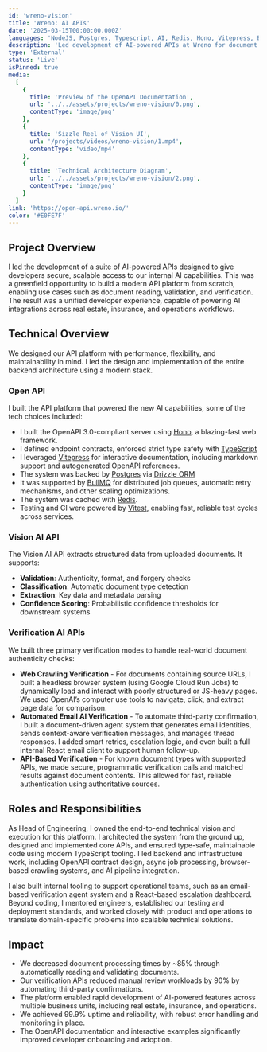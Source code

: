 ```yaml
---
id: 'wreno-vision'
title: 'Wreno: AI APIs'
date: '2025-03-15T00:00:00.000Z'
languages: 'NodeJS, Postgres, Typescript, AI, Redis, Hono, Vitepress, BullMQ'
description: 'Led development of AI-powered APIs at Wreno for document reading and verification. Built a scalable, type-safe platform that cut manual reviews by 90% and achieved 99.9% uptime across services.'
type: 'External'
status: 'Live'
isPinned: true
media:
  [
    {
      title: 'Preview of the OpenAPI Documentation',
      url: '../../assets/projects/wreno-vision/0.png',
      contentType: 'image/png'
    },
    {
      title: 'Sizzle Reel of Vision UI',
      url: '/projects/videos/wreno-vision/1.mp4',
      contentType: 'video/mp4'
    },
    {
      title: 'Technical Architecture Diagram',
      url: '../../assets/projects/wreno-vision/2.png',
      contentType: 'image/png'
    }
  ]
link: 'https://open-api.wreno.io/'
color: '#E0FE7F'
---
```


## Project Overview

I led the development of a suite of AI-powered APIs designed to give developers secure, scalable access to our internal AI capabilities. This was a greenfield opportunity to build a modern API platform from scratch, enabling use cases such as document reading, validation, and verification. The result was a unified developer experience, capable of powering AI integrations across real estate, insurance, and operations workflows.

## Technical Overview

We designed our API platform with performance, flexibility, and maintainability in mind. I led the design and implementation of the entire backend architecture using a modern stack.

### Open API

I built the API platform that powered the new AI capabilities, some of the tech choices included:

- I built the OpenAPI 3.0-compliant server using [Hono](https://hono.dev/), a blazing-fast web framework.
- I defined endpoint contracts, enforced strict type safety with [TypeScript](https://www.typescriptlang.org/)
- I leveraged [Vitepress](https://vitepress.dev/) for interactive documentation, including markdown support and autogenerated OpenAPI references.
- The system was backed by [Postgres](https://www.postgresql.org/) via [Drizzle ORM](https://orm.drizzle.team/)
- It was supported by [BullMQ](https://docs.bullmq.io/) for distributed job queues, automatic retry mechanisms, and other scaling optimizations.
- The system was cached with [Redis](https://redis.io/).
- Testing and CI were powered by [Vitest](https://vitest.dev/), enabling fast, reliable test cycles across services.

### Vision AI API

The Vision AI API extracts structured data from uploaded documents. It supports:

- **Validation**: Authenticity, format, and forgery checks
- **Classification**: Automatic document type detection
- **Extraction**: Key data and metadata parsing
- **Confidence Scoring**: Probabilistic confidence thresholds for downstream systems

### Verification AI APIs

We built three primary verification modes to handle real-world document authenticity checks:

- **Web Crawling Verification** - For documents containing source URLs, I built a headless browser system (using Google Cloud Run Jobs) to dynamically load and interact with poorly structured or JS-heavy pages. We used OpenAI’s computer use tools to navigate, click, and extract page data for comparison.
- **Automated Email AI Verification** - To automate third-party confirmation, I built a document-driven agent system that generates email identities, sends context-aware verification messages, and manages thread responses. I added smart retries, escalation logic, and even built a full internal React email client to support human follow-up.
- **API-Based Verification** - For known document types with supported APIs, we made secure, programmatic verification calls and matched results against document contents. This allowed for fast, reliable authentication using authoritative sources.

## Roles and Responsibilities

As Head of Engineering, I owned the end-to-end technical vision and execution for this platform. I architected the system from the ground up, designed and implemented core APIs, and ensured type-safe, maintainable code using modern TypeScript tooling. I led backend and infrastructure work, including OpenAPI contract design, async job processing, browser-based crawling systems, and AI pipeline integration.

I also built internal tooling to support operational teams, such as an email-based verification agent system and a React-based escalation dashboard. Beyond coding, I mentored engineers, established our testing and deployment standards, and worked closely with product and operations to translate domain-specific problems into scalable technical solutions.

## Impact

- We decreased document processing times by ~85% through automatically reading and validating documents.
- Our verification APIs reduced manual review workloads by 90% by automating third-party confirmations.
- The platform enabled rapid development of AI-powered features across multiple business units, including real estate, insurance, and operations.
- We achieved 99.9% uptime and reliability, with robust error handling and monitoring in place.
- The OpenAPI documentation and interactive examples significantly improved developer onboarding and adoption.
